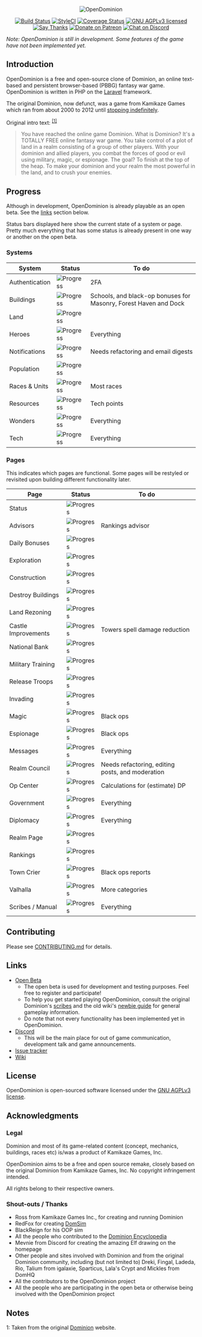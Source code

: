 <p align="center">
  <img src="https://raw.githubusercontent.com/WaveHack/OpenDominion/resources/logos/opendominion.png" alt="OpenDominion">
</p>

<p align="center">
  <a href="https://travis-ci.org/WaveHack/OpenDominion"><img src="https://travis-ci.org/WaveHack/OpenDominion.svg?branch=develop" alt="Build Status"></a>
  <a href="https://styleci.io/repos/29497480"><img src="https://styleci.io/repos/29497480/shield?branch=develop&style=flat" alt="StyleCI"></a>
  <a href="https://coveralls.io/github/WaveHack/OpenDominion?branch=develop"><img src="https://coveralls.io/repos/github/WaveHack/OpenDominion/badge.svg?branch=develop" alt="Coverage Status"></a>
  <a href="https://github.com/WaveHack/OpenDominion/blob/develop/LICENSE"><img src="https://img.shields.io/github/license/wavehack/opendominion.svg?maxAge=2592000" alt="GNU AGPLv3 licensed"></a>
  <br>
  <a href="https://saythanks.io/to/WaveHack"><img src="https://img.shields.io/badge/say-thanks-ff69b4.svg" alt="Say Thanks"></a>
  <a href="https://www.patreon.com/OpenDominion"><img src="https://img.shields.io/badge/donate-patreon-ff69b4.svg" alt="Donate on Patreon"></a>
  <a href="https://discord.gg/mFk2wZT"><img src="https://img.shields.io/discord/325315157335212032.svg?label=chat%20&#40;discord&#41;" alt="Chat on Discord"></a>
</p>

*Note: OpenDominion is still in development. Some features of the game have not been implemented yet.*


## Introduction

OpenDominion is a free and open-source clone of Dominion, an online text-based and persistent browser-based (PBBG) fantasy war game. OpenDominion is written in PHP on the [Laravel](https://laravel.com) framework.

The original Dominion, now defunct, was a game from Kamikaze Games which ran from about 2000 to 2012 until [stopping indefinitely](https://dominion.opendominion.net/GameOver.htm).

Original intro text: <sup>[\[1\]](#notes-1)</sup>

> You have reached the online game Dominion. What is Dominion? It's a TOTALLY FREE online fantasy war game. You take control of a plot of land in a realm consisting of a group of other players. With your dominion and allied players, you combat the forces of good or evil using military, magic, or espionage. The goal? To finish at the top of the heap. To make your dominion and your realm the most powerful in the land, and to crush your enemies.


## Progress

Although in development, OpenDominion is already playable as an open beta. See the [links](#links) section below. 

Status bars displayed here show the current state of a system or page. Pretty much everything that has some status is already present in one way or another on the open beta.

### Systems

| System         | Status                                    | To do
| -------------- | ----------------------------------------- | -----
| Authentication | ![Progress](http://progressed.io/bar/95)  | 2FA
| Buildings      | ![Progress](http://progressed.io/bar/90)  | Schools, and black-op bonuses for Masonry, Forest Haven and Dock
| Land           | ![Progress](http://progressed.io/bar/100) |
| Heroes         | ![Progress](http://progressed.io/bar/0)   | Everything
| Notifications  | ![Progress](http://progressed.io/bar/50)  | Needs refactoring and email digests
| Population     | ![Progress](http://progressed.io/bar/100) |
| Races & Units  | ![Progress](http://progressed.io/bar/60)  | Most races
| Resources      | ![Progress](http://progressed.io/bar/95)  | Tech points
| Wonders        | ![Progress](http://progressed.io/bar/0)   | Everything
| Tech           | ![Progress](http://progressed.io/bar/0)   | Everything

### Pages

This indicates which pages are functional. Some pages will be restyled or revisited upon building different functionality later. 

| Page                | Status                                    | To do
| ------------------- | ----------------------------------------- | -----
| Status              | ![Progress](http://progressed.io/bar/100) |
| Advisors            | ![Progress](http://progressed.io/bar/90)  | Rankings advisor
| Daily Bonuses       | ![Progress](http://progressed.io/bar/100) |
| Exploration         | ![Progress](http://progressed.io/bar/100) |
| Construction        | ![Progress](http://progressed.io/bar/100) |
| Destroy Buildings   | ![Progress](http://progressed.io/bar/100) |
| Land Rezoning       | ![Progress](http://progressed.io/bar/100) |
| Castle Improvements | ![Progress](http://progressed.io/bar/95)  | Towers spell damage reduction
| National Bank       | ![Progress](http://progressed.io/bar/100) |
| Military Training   | ![Progress](http://progressed.io/bar/100) |
| Release Troops      | ![Progress](http://progressed.io/bar/100) |
| Invading            | ![Progress](http://progressed.io/bar/100) |
| Magic               | ![Progress](http://progressed.io/bar/60)  | Black ops
| Espionage           | ![Progress](http://progressed.io/bar/35)  | Black ops
| Messages            | ![Progress](http://progressed.io/bar/0)   | Everything
| Realm Council       | ![Progress](http://progressed.io/bar/50)  | Needs refactoring, editing posts, and moderation
| Op Center           | ![Progress](http://progressed.io/bar/95)  | Calculations for (estimate) DP
| Government          | ![Progress](http://progressed.io/bar/0)   | Everything
| Diplomacy           | ![Progress](http://progressed.io/bar/0)   | Everything
| Realm Page          | ![Progress](http://progressed.io/bar/100) |
| Rankings            | ![Progress](http://progressed.io/bar/100) | 
| Town Crier          | ![Progress](http://progressed.io/bar/95)  | Black ops reports
| Valhalla            | ![Progress](http://progressed.io/bar/20)  | More categories
| Scribes / Manual    | ![Progress](http://progressed.io/bar/0)   | Everything


## Contributing

Please see [CONTRIBUTING.md](.github/CONTRIBUTING.md) for details.


## Links

- [Open Beta](https://beta.opendominion.net)
  - The open beta is used for development and testing purposes. Feel free to register and participate!
  - To help you get started playing OpenDominion, consult the original Dominion's [scribes](https://dominion.opendominion.net/scribes.html) and the old wiki's [newbie guide](http://web.archive.org/web/20131226013425/http://dominion.lykanthropos.com:80/wiki/index.php/The_Complete_Newbie_Guide) for general gameplay information.
  - Do note that not every functionality has been implemented yet in OpenDominion.
- [Discord](https://discord.gg/mFk2wZT)
  - This will be the main place for out of game communication, development talk and game announcements.
- [Issue tracker](https://github.com/WaveHack/OpenDominion/issues)
- [Wiki](https://opendominion.miraheze.org)


## License

OpenDominion is open-sourced software licensed under the [GNU AGPLv3 license](LICENSE).


## Acknowledgments

### Legal

Dominion and most of its game-related content (concept, mechanics, buildings, races etc) is/was a product of Kamikaze Games, Inc.

OpenDominion aims to be a free and open source remake, closely based on the original Dominion from Kamikaze Games, Inc. No copyright infringement intended.

All rights belong to their respective owners.

### Shout-outs / Thanks

- Ross from Kamikaze Games Inc., for creating and running Dominion
- RedFox for creating [DomSim](http://web.archive.org/web/20150918011332/http://dominion.lykanthropos.com:80/DomSim)
- BlackReign for his OOP sim
- All the people who contributed to the [Dominion Encyclopedia](http://web.archive.org/web/20141017235815/http://dominion.lykanthropos.com/wiki/index.php/Main_Page)
- Mevnie from Discord for creating the amazing Elf drawing on the homepage
- Other people and sites involved with Dominion and from the original Dominion community, including (but not limited to) Dreki, Fingal, Ladeda, Rio, Talium from igalaxie, Sparticus, Lala's Crypt and Mickles from DomHQ
- All the contributors to the OpenDominion project
- All the people who are participating in the open beta or otherwise being involved with the OpenDominion project


## Notes

<a name="notes-1">1</a>: Taken from the original [Dominion](https://dominion.opendominion.net/) website.
